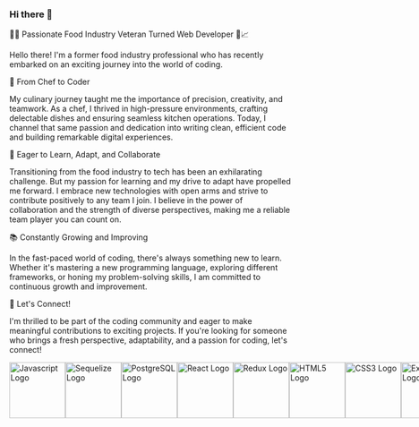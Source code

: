 ### Hi there 👋

👨‍💻 Passionate Food Industry Veteran Turned Web Developer 🍔📈

Hello there! I'm a former food industry professional who has recently embarked on an exciting journey into the world of coding. 

🥗 From Chef to Coder

My culinary journey taught me the importance of precision, creativity, and teamwork. As a chef, I thrived in high-pressure environments, crafting delectable dishes and ensuring seamless kitchen operations. Today, I channel that same passion and dedication into writing clean, efficient code and building remarkable digital experiences.

🚀 Eager to Learn, Adapt, and Collaborate

Transitioning from the food industry to tech has been an exhilarating challenge. But my passion for learning and my drive to adapt have propelled me forward. I embrace new technologies with open arms and strive to contribute positively to any team I join. I believe in the power of collaboration and the strength of diverse perspectives, making me a reliable team player you can count on.

📚 Constantly Growing and Improving

In the fast-paced world of coding, there's always something new to learn. Whether it's mastering a new programming language, exploring different frameworks, or honing my problem-solving skills, I am committed to continuous growth and improvement.

🥂 Let's Connect!

I'm thrilled to be part of the coding community and eager to make meaningful contributions to exciting projects. If you're looking for someone who brings a fresh perspective, adaptability, and a passion for coding, let's connect!

<div style="display: flex; justify-content: space-around;">
  <img src="https://upload.wikimedia.org/wikipedia/commons/6/6a/JavaScript-logo.png" alt="Javascript Logo" width="100" height="100"/>
  <img src="https://sequelize.org/img/logo.svg" alt="Sequelize Logo" width="100" height="100"/>
  <img src="https://upload.wikimedia.org/wikipedia/commons/2/29/Postgresql_elephant.svg" alt="PostgreSQL Logo" width="100" height="100"/>
  <img src="https://upload.wikimedia.org/wikipedia/commons/a/a7/React-icon.svg" alt="React Logo" width="100" height="100"/>
  <img src="https://raw.githubusercontent.com/reduxjs/redux/master/logo/logo.png" alt="Redux Logo" width="100" height="100"/>
  <img src="https://upload.wikimedia.org/wikipedia/commons/6/61/HTML5_logo_and_wordmark.svg" alt="HTML5 Logo" width="100" height="100"/>
  <img src="https://upload.wikimedia.org/wikipedia/commons/d/d5/CSS3_logo_and_wordmark.svg" alt="CSS3 Logo" width="100" height="100"/>
  <img src="https://upload.wikimedia.org/wikipedia/commons/6/64/Expressjs.png" alt="Express Logo" width="100"/>
</div>

